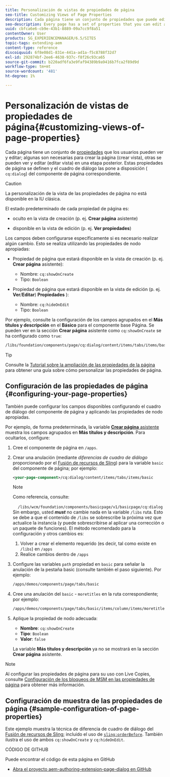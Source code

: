```yaml
---
title: Personalización de vistas de propiedades de página
seo-title: Customizing Views of Page Properties
description: Cada página tiene un conjunto de propiedades que puede editar según sea necesario
seo-description: Every page has a set of properties that you can edit as required
uuid: cbfca6e6-cb9e-43b1-8889-09a7cc9f8a51
contentOwner: User
products: SG_EXPERIENCEMANAGER/6.5/SITES
topic-tags: extending-aem
content-type: reference
discoiquuid: 6f8e08d1-831e-441a-ad1a-f5c8788f32d7
exl-id: 292874bf-2ee6-4638-937c-f8f26c93ca65
source-git-commit: b220adf6fa3e9faf94389b9a9416b7fca2f89d9d
workflow-type: tm+mt
source-wordcount: '481'
ht-degree: 1%

---
```


# Personalización de vistas de propiedades de página{#customizing-views-of-page-properties}

Cada página tiene un conjunto de [propiedades](/help/sites-authoring/editing-page-properties.md) que los usuarios pueden ver y editar; algunas son necesarias para crear la página (crear vista), otras se pueden ver y editar (editar vista) en una etapa posterior. Estas propiedades de página se definen y el cuadro de diálogo las pone a disposición ( `cq:dialog`) del componente de página correspondiente.

>[!CAUTION]
>
>La personalización de la vista de las propiedades de página no está disponible en la IU clásica.

El estado predeterminado de cada propiedad de página es:

* oculto en la vista de creación (p. ej. **Crear página** asistente)

* disponible en la vista de edición (p. ej. **Ver propiedades**)

Los campos deben configurarse específicamente si es necesario realizar algún cambio. Esto se realiza utilizando las propiedades de nodo apropiadas:

* Propiedad de página que estará disponible en la vista de creación (p. ej. **Crear página** asistente):

   * Nombre: `cq:showOnCreate`
   * Tipo: `Boolean`

* Propiedad de página que estará disponible en la vista de edición (p. ej. **Ver**/**Editar**) **Propiedades** ):

   * Nombre: `cq:hideOnEdit`
   * Tipo: `Boolean`

Por ejemplo, consulte la configuración de los campos agrupados en el **Más títulos y descripción** en el **Básico** para el componente base Página. Se pueden ver en la sección **Crear página** asistente como `cq:showOnCreate` se ha configurado como `true`:

```xml
/libs/foundation/components/page/cq:dialog/content/items/tabs/items/basic/items/column/items/moretitles
```

>[!TIP]
>
>Consulte la [Tutorial sobre la ampliación de las propiedades de la página](https://docs.adobe.com/content/help/en/experience-manager-learn/sites/developing/page-properties-technical-video-develop.html) para obtener una guía sobre cómo personalizar las propiedades de página.

## Configuración de las propiedades de página {#configuring-your-page-properties}

También puede configurar los campos disponibles configurando el cuadro de diálogo del componente de página y aplicando las propiedades de nodo apropiadas.

Por ejemplo, de forma predeterminada, la variable [**Crear página** asistente](/help/sites-authoring/managing-pages.md#creating-a-new-page) muestra los campos agrupados en **Más títulos y descripción**. Para ocultarlos, configure:

1. Cree el componente de página en `/apps`.
1. Crear una anulación (mediante *diferencias de cuadro de diálogo* proporcionado por el [Fusión de recursos de Sling](/help/sites-developing/sling-resource-merger.md)) para la variable `basic` del componente de página; por ejemplo:

   ```xml
   <your-page-component>/cq:dialog/content/items/tabs/items/basic
   ```

   >[!NOTE]
   >
   >Como referencia, consulte:
   >
   >    `/libs/wcm/foundation/components/basicpage/v1/basicpage/cq:dialog`
   Sin embargo, usted ***must*** no cambie nada en la variable `/libs` ruta.
   Esto se debe a que el contenido de `/libs` se sobrescribe la próxima vez que actualice la instancia (y puede sobrescribirse al aplicar una corrección o un paquete de funciones).
   El método recomendado para la configuración y otros cambios es:
   1. Volver a crear el elemento requerido (es decir, tal como existe en `/libs`) en `/apps`
   1. Realice cambios dentro de `/apps`


1. Configure las variables `path` propiedad en `basic` para señalar la anulación de la pestaña basic (consulte también el paso siguiente). Por ejemplo:

   ```xml
   /apps/demos/components/page/tabs/basic
   ```

1. Cree una anulación del `basic` - `moretitles` en la ruta correspondiente; por ejemplo:

   ```xml
   /apps/demos/components/page/tabs/basic/items/column/items/moretitles
   ```

1. Aplique la propiedad de nodo adecuada:

   * **Nombre**: `cq:showOnCreate`
   * **Tipo**: `Boolean`
   * **Valor**: `false`

   La variable **Más títulos y descripción** ya no se mostrará en la sección **Crear página** asistente.

>[!NOTE]
Al configurar las propiedades de página para su uso con Live Copies, consulte [Configuración de los bloqueos de MSM en las propiedades de página](/help/sites-developing/extending-msm.md#configuring-msm-locks-on-page-properties-touch-enabled-ui) para obtener más información.

## Configuración de muestra de las propiedades de página {#sample-configuration-of-page-properties}

Este ejemplo muestra la técnica de diferencia de cuadro de diálogo del [Fusión de recursos de Sling](/help/sites-developing/sling-resource-merger.md); incluido el uso de [`sling:orderBefore`](/help/sites-developing/sling-resource-merger.md#properties). También ilustra el uso de ambos `cq:showOnCreate` y `cq:hideOnEdit`.

CÓDIGO DE GITHUB

Puede encontrar el código de esta página en GitHub

* [Abra el proyecto aem-authoring-extension-page-dialog en GitHub](https://github.com/Adobe-Marketing-Cloud/aem-authoring-extension-page-dialog)
